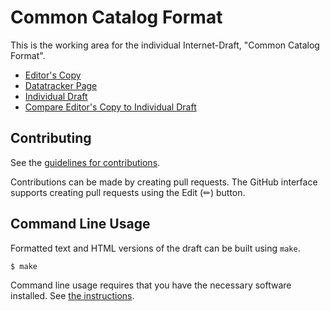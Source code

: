 # Common Catalog Format

This is the working area for the individual Internet-Draft, "Common Catalog Format".

* [Editor's Copy](https://wilaw.github.io/catalog-format/#go.draft-wilaw-moq-catalogformat.html)
* [Datatracker Page](https://datatracker.ietf.org/doc/draft-wilaw-moq-catalogformat)
* [Individual Draft](https://datatracker.ietf.org/doc/html/draft-wilaw-moq-catalogformat)
* [Compare Editor's Copy to Individual Draft](https://wilaw.github.io/catalog-format/#go.draft-wilaw-moq-catalogformat.diff)


## Contributing

See the
[guidelines for contributions](https://github.com/wilaw/catalog-format/blob/main/CONTRIBUTING.md).

Contributions can be made by creating pull requests.
The GitHub interface supports creating pull requests using the Edit (✏) button.


## Command Line Usage

Formatted text and HTML versions of the draft can be built using `make`.

```sh
$ make
```

Command line usage requires that you have the necessary software installed.  See
[the instructions](https://github.com/martinthomson/i-d-template/blob/main/doc/SETUP.md).

